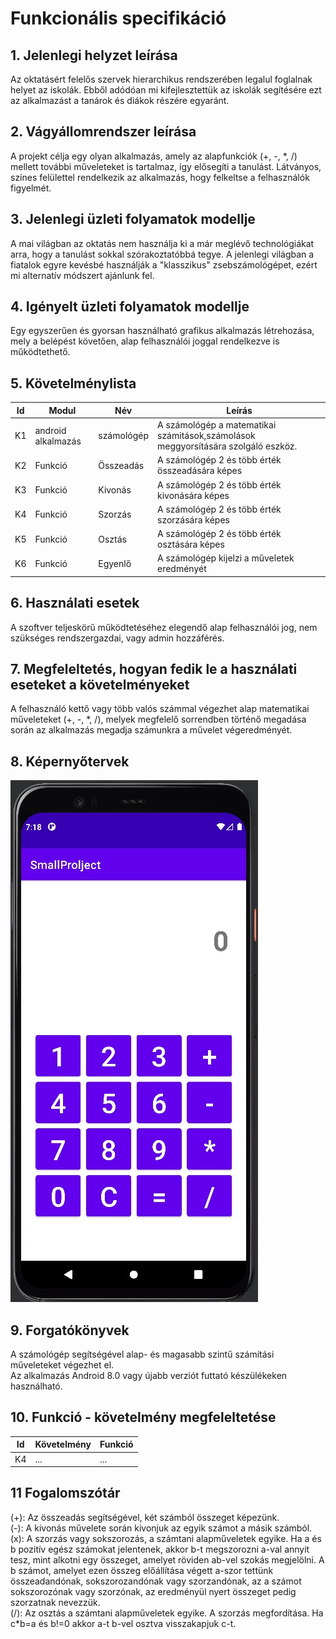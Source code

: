 # Funkcionális specifikáció
## 1. Jelenlegi helyzet leírása

Az oktatásért felelős szervek hierarchikus rendszerében legalul foglalnak helyet az iskolák. Ebből adódóan mi kifejlesztettük az iskolák segítésére ezt az alkalmazást a tanárok és diákok részére egyaránt.

## 2. Vágyállomrendszer leírása

A projekt célja egy olyan alkalmazás, amely az alapfunkciók (+, -, *, /) mellett további műveleteket is tartalmaz, így elősegíti a tanulást. Látványos, színes felülettel rendelkezik az alkalmazás, hogy felkeltse a felhasználók figyelmét. 

## 3. Jelenlegi üzleti folyamatok modellje

A mai világban az oktatás nem használja ki a már meglévő technológiákat arra, hogy a tanulást sokkal szórakoztatóbbá tegye. A jelenlegi világban a fiatalok egyre kevésbé használják a "klasszikus" zsebszámológépet, ezért mi alternatív módszert ajánlunk fel.

## 4. Igényelt üzleti folyamatok modellje

Egy egyszerűen és gyorsan használható grafikus alkalmazás létrehozása, mely a belépést követően, alap felhasználói joggal rendelkezve is működtethető.

## 5. Követelménylista

| Id | Modul | Név | Leírás |
| :---: | --- | --- | --- |
| K1 | android alkalmazás | számológép | A számológép a matematikai számitások,számolások meggyorsítására szolgáló eszköz. |
| K2 | Funkció | Összeadás | A számológép 2 és több érték összeadására képes |
| K3 | Funkció | Kivonás | A számológép 2 és több érték kivonására képes |
| K4 | Funkció | Szorzás | A számológép 2 és több érték szorzására képes | 
| K5 | Funkció | Osztás | A számológép 2 és több érték osztására képes |  
| K6 | Funkció | Egyenlő | A számológép kijelzi a műveletek eredményét |

## 6. Használati esetek

A szoftver teljeskörű működtetéséhez elegendő alap felhasználói jog, nem szükséges rendszergazdai, vagy admin hozzáférés.

## 7. Megfeleltetés, hogyan fedik le a használati eseteket a követelményeket

A felhasználó kettő vagy több valós számmal végezhet alap matematikai műveleteket (+, -, *, /), melyek megfelelő sorrendben történő megadása során az alkalmazás megadja számunkra a művelet végeredményét.

## 8. Képernyőtervek

![képernyőkép.jpg](https://github.com/abalint49/afp1/blob/main/Dokument%C3%A1ci%C3%B3/k%C3%A9perny%C3%B6k%C3%A9p/k%C3%A9perny%C5%91k%C3%A9p.jpg)

## 9. Forgatókönyvek

A számológép segítségével alap- és magasabb szintű számítási műveleteket végezhet el.\
Az alkalmazás Android 8.0 vagy újabb verziót futtató készülékeken használható.

## 10. Funkció - követelmény megfeleltetése

| Id | Követelmény | Funkció |
| :---: | --- | --- |
| K4 | ... | ... |

## 11 Fogalomszótár

(+): Az összeadás segítségével, két számból összeget képezünk.\
(-): A kivonás művelete során kivonjuk az egyik számot a másik számból.\
(x): A szorzás vagy sokszorozás, a számtani alapműveletek egyike. Ha a és b pozitív egész számokat jelentenek, akkor b-t megszorozni a-val annyit tesz, mint alkotni egy összeget, amelyet röviden ab-vel szokás megjelölni. A b számot, amelyet ezen összeg előállítása végett a-szor tettünk összeadandónak, sokszorozandónak vagy szorzandónak, az a számot sokszorozónak vagy szorzónak, az eredményül nyert összeget pedig szorzatnak nevezzük.\
(/): Az osztás a számtani alapműveletek egyike. A szorzás megfordítása. Ha c*b=a és b!=0 akkor a-t b-vel osztva visszakapjuk c-t.
